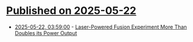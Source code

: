 # [Published on 2025-05-22](index.md)

* [2025-05-22, 03:59:00](https://soylentnews.org/article.pl?sid=25/05/21/1210228&from=rss) - [Laser-Powered Fusion Experiment More Than Doubles its Power Output](https://soylentnews.org/article.pl?sid=25/05/21/1210228&from=rss)
